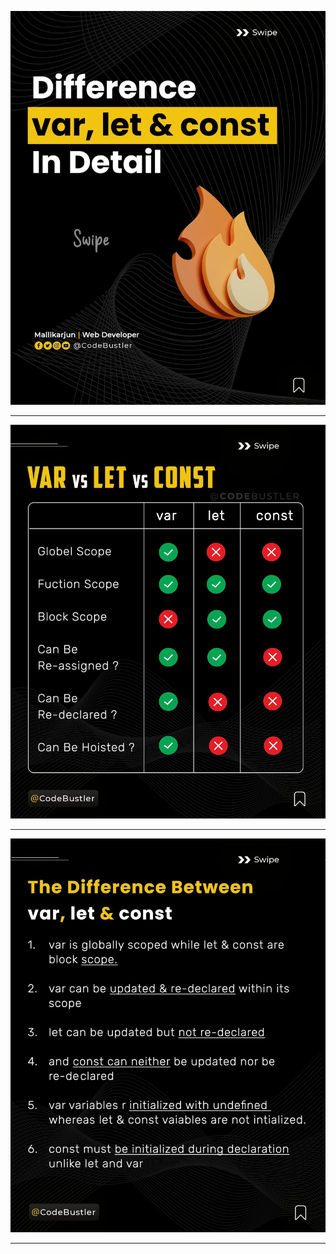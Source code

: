 ![var-let-const notes!](/01-JS-Basic/00-JS-Tutorial/07-var-let-const/notes/0.jpg "var-let-const notes")

---

![var-let-const notes!](/01-JS-Basic/00-JS-Tutorial/07-var-let-const/notes/1.jpg "var-let-const notes")

---

![var-let-const notes!](/01-JS-Basic/00-JS-Tutorial/07-var-let-const/notes/2.jpg "var-let-const notes")

---
